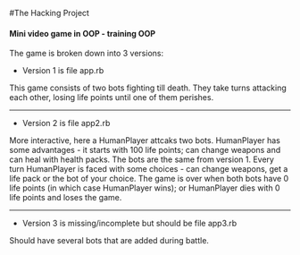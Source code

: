 #The Hacking Project 


#### Mini video game in OOP - training OOP

The game is broken down into 3 versions:

* Version 1 is file  app.rb

This game consists of two bots fighting till death. They take turns attacking each other, losing life points until one of them perishes. 

----

* Version 2 is file app2.rb

More interactive, here a HumanPlayer attcaks two bots. HumanPlayer has some advantages - it starts with 100 life points; can change weapons and can heal with health packs. The bots are the same from version 1. Every turn HumanPlayer is faced with some choices - can change weapons,  get a life pack or the bot of your choice. The game is over when both bots have 0 life points (in which case HumanPlayer wins); or HumanPlayer dies with 0 life points and loses the game.

----

* Version 3 is missing/incomplete but should be file app3.rb

Should have several bots that are added during battle.


